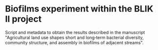 # Biofilms experiment within the BLIK II project
Script and metadata to obtain the results described in the manuscript "Agricultural land use shapes short and long‑term bacterial diversity, community structure, and assembly in biofilms of adjacent streams".
